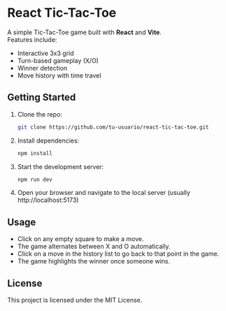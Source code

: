 # React Tic-Tac-Toe

A simple Tic-Tac-Toe game built with **React** and **Vite**.  
Features include:

- Interactive 3x3 grid
- Turn-based gameplay (X/O)
- Winner detection
- Move history with time travel

## Getting Started

1. Clone the repo:
   ```bash
   git clone https://github.com/tu-usuario/react-tic-tac-toe.git
2. Install dependencies:
   ```bash
   npm install
3. Start the development server:
   ```bash
   npm run dev
4. Open your browser and navigate to the local server (usually http://localhost:5173)

## Usage
- Click on any empty square to make a move.
- The game alternates between X and O automatically.
- Click on a move in the history list to go back to that point in the game.
- The game highlights the winner once someone wins.

## License
This project is licensed under the MIT License.

